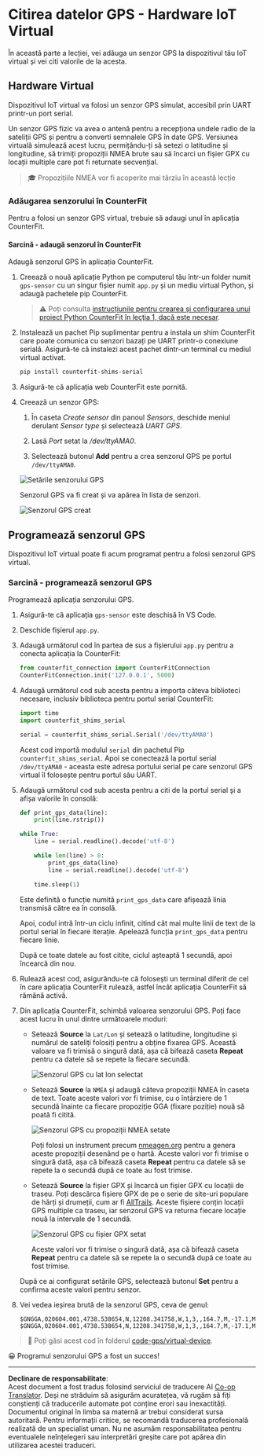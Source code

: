 <!--
CO_OP_TRANSLATOR_METADATA:
{
  "original_hash": "64f18a8f8aaa1fef5e7320e0992d8b3a",
  "translation_date": "2025-08-28T09:40:03+00:00",
  "source_file": "3-transport/lessons/1-location-tracking/virtual-device-gps-sensor.md",
  "language_code": "ro"
}
-->
# Citirea datelor GPS - Hardware IoT Virtual

În această parte a lecției, vei adăuga un senzor GPS la dispozitivul tău IoT virtual și vei citi valorile de la acesta.

## Hardware Virtual

Dispozitivul IoT virtual va folosi un senzor GPS simulat, accesibil prin UART printr-un port serial.

Un senzor GPS fizic va avea o antenă pentru a recepționa undele radio de la sateliții GPS și pentru a converti semnalele GPS în date GPS. Versiunea virtuală simulează acest lucru, permițându-ți să setezi o latitudine și longitudine, să trimiți propoziții NMEA brute sau să încarci un fișier GPX cu locații multiple care pot fi returnate secvențial.

> 🎓 Propozițiile NMEA vor fi acoperite mai târziu în această lecție

### Adăugarea senzorului în CounterFit

Pentru a folosi un senzor GPS virtual, trebuie să adaugi unul în aplicația CounterFit.

#### Sarcină - adaugă senzorul în CounterFit

Adaugă senzorul GPS în aplicația CounterFit.

1. Creează o nouă aplicație Python pe computerul tău într-un folder numit `gps-sensor` cu un singur fișier numit `app.py` și un mediu virtual Python, și adaugă pachetele pip CounterFit.

    > ⚠️ Poți consulta [instrucțiunile pentru crearea și configurarea unui proiect Python CounterFit în lecția 1, dacă este necesar](../../../1-getting-started/lessons/1-introduction-to-iot/virtual-device.md).

1. Instalează un pachet Pip suplimentar pentru a instala un shim CounterFit care poate comunica cu senzori bazați pe UART printr-o conexiune serială. Asigură-te că instalezi acest pachet dintr-un terminal cu mediul virtual activat.

    ```sh
    pip install counterfit-shims-serial
    ```

1. Asigură-te că aplicația web CounterFit este pornită.

1. Creează un senzor GPS:

    1. În caseta *Create sensor* din panoul *Sensors*, deschide meniul derulant *Sensor type* și selectează *UART GPS*.

    1. Lasă *Port* setat la */dev/ttyAMA0*.

    1. Selectează butonul **Add** pentru a crea senzorul GPS pe portul `/dev/ttyAMA0`.

    ![Setările senzorului GPS](../../../../../translated_images/counterfit-create-gps-sensor.6385dc9357d85ad1d47b4abb2525e7651fd498917d25eefc5a72feab09eedc70.ro.png)

    Senzorul GPS va fi creat și va apărea în lista de senzori.

    ![Senzorul GPS creat](../../../../../translated_images/counterfit-gps-sensor.3fbb15af0a5367566f2f11324ef5a6f30861cdf2b497071a5e002b7aa473550e.ro.png)

## Programează senzorul GPS

Dispozitivul IoT virtual poate fi acum programat pentru a folosi senzorul GPS virtual.

### Sarcină - programează senzorul GPS

Programează aplicația senzorului GPS.

1. Asigură-te că aplicația `gps-sensor` este deschisă în VS Code.

1. Deschide fișierul `app.py`.

1. Adaugă următorul cod în partea de sus a fișierului `app.py` pentru a conecta aplicația la CounterFit:

    ```python
    from counterfit_connection import CounterFitConnection
    CounterFitConnection.init('127.0.0.1', 5000)
    ```

1. Adaugă următorul cod sub acesta pentru a importa câteva biblioteci necesare, inclusiv biblioteca pentru portul serial CounterFit:

    ```python
    import time
    import counterfit_shims_serial
    
    serial = counterfit_shims_serial.Serial('/dev/ttyAMA0')
    ```

    Acest cod importă modulul `serial` din pachetul Pip `counterfit_shims_serial`. Apoi se conectează la portul serial `/dev/ttyAMA0` - aceasta este adresa portului serial pe care senzorul GPS virtual îl folosește pentru portul său UART.

1. Adaugă următorul cod sub acesta pentru a citi de la portul serial și a afișa valorile în consolă:

    ```python
    def print_gps_data(line):
        print(line.rstrip())
    
    while True:
        line = serial.readline().decode('utf-8')
    
        while len(line) > 0:
            print_gps_data(line)
            line = serial.readline().decode('utf-8')
    
        time.sleep(1)
    ```

    Este definită o funcție numită `print_gps_data` care afișează linia transmisă către ea în consolă.

    Apoi, codul intră într-un ciclu infinit, citind cât mai multe linii de text de la portul serial în fiecare iterație. Apelează funcția `print_gps_data` pentru fiecare linie.

    După ce toate datele au fost citite, ciclul așteaptă 1 secundă, apoi încearcă din nou.

1. Rulează acest cod, asigurându-te că folosești un terminal diferit de cel în care aplicația CounterFit rulează, astfel încât aplicația CounterFit să rămână activă.

1. Din aplicația CounterFit, schimbă valoarea senzorului GPS. Poți face acest lucru în unul dintre următoarele moduri:

    * Setează **Source** la `Lat/Lon` și setează o latitudine, longitudine și numărul de sateliți folosiți pentru a obține fixarea GPS. Această valoare va fi trimisă o singură dată, așa că bifează caseta **Repeat** pentru ca datele să se repete la fiecare secundă.

      ![Senzorul GPS cu lat lon selectat](../../../../../translated_images/counterfit-gps-sensor-latlon.008c867d75464fbe7f84107cc57040df565ac07cb57d2f21db37d087d470197d.ro.png)

    * Setează **Source** la `NMEA` și adaugă câteva propoziții NMEA în caseta de text. Toate aceste valori vor fi trimise, cu o întârziere de 1 secundă înainte ca fiecare propoziție GGA (fixare poziție) nouă să poată fi citită.

      ![Senzorul GPS cu propoziții NMEA setate](../../../../../translated_images/counterfit-gps-sensor-nmea.c62eea442171e17e19528b051b104cfcecdc9cd18db7bc72920f29821ae63f73.ro.png)

      Poți folosi un instrument precum [nmeagen.org](https://www.nmeagen.org) pentru a genera aceste propoziții desenând pe o hartă. Aceste valori vor fi trimise o singură dată, așa că bifează caseta **Repeat** pentru ca datele să se repete la o secundă după ce toate au fost trimise.

    * Setează **Source** la fișier GPX și încarcă un fișier GPX cu locații de traseu. Poți descărca fișiere GPX de pe o serie de site-uri populare de hărți și drumeții, cum ar fi [AllTrails](https://www.alltrails.com/). Aceste fișiere conțin locații GPS multiple ca traseu, iar senzorul GPS va returna fiecare locație nouă la intervale de 1 secundă.

      ![Senzorul GPS cu fișier GPX setat](../../../../../translated_images/counterfit-gps-sensor-gpxfile.8310b063ce8a425ccc8ebeec8306aeac5e8e55207f007d52c6e1194432a70cd9.ro.png)

      Aceste valori vor fi trimise o singură dată, așa că bifează caseta **Repeat** pentru ca datele să se repete la o secundă după ce toate au fost trimise.

    După ce ai configurat setările GPS, selectează butonul **Set** pentru a confirma aceste valori pentru senzor.

1. Vei vedea ieșirea brută de la senzorul GPS, ceva de genul:

    ```output
    $GNGGA,020604.001,4738.538654,N,12208.341758,W,1,3,,164.7,M,-17.1,M,,*67
    $GNGGA,020604.001,4738.538654,N,12208.341758,W,1,3,,164.7,M,-17.1,M,,*67
    ```

> 💁 Poți găsi acest cod în folderul [code-gps/virtual-device](../../../../../3-transport/lessons/1-location-tracking/code-gps/virtual-device).

😀 Programul senzorului GPS a fost un succes!

---

**Declinare de responsabilitate**:  
Acest document a fost tradus folosind serviciul de traducere AI [Co-op Translator](https://github.com/Azure/co-op-translator). Deși ne străduim să asigurăm acuratețea, vă rugăm să fiți conștienți că traducerile automate pot conține erori sau inexactități. Documentul original în limba sa maternă ar trebui considerat sursa autoritară. Pentru informații critice, se recomandă traducerea profesională realizată de un specialist uman. Nu ne asumăm responsabilitatea pentru eventualele neînțelegeri sau interpretări greșite care pot apărea din utilizarea acestei traduceri.